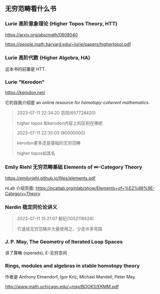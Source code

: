 ## 无穷范畴看什么书

### Lurie 高阶意象理论 (Higher Topos Theory, HTT)

https://arxiv.org/abs/math/0608040

https://people.math.harvard.edu/~lurie/papers/highertopoi.pdf

### Lurie 高阶代数 (Higher Algebra, HA)

这本书的前置是 HTT.

### Lurie "Kerodon"

https://kerodon.net/

它的自我介绍是 an online resource for *homotopy-coherent mathematics*.

> 2023-07-11 22:34:20 范阳(657728420)
> 
> higher topos 和kerodon内容上的区别在哪呢

> 2023-07-11 22:35:03 (80000000)
> 
> kerodon更多还是基础的无穷范畴
> 
> higher topos如其名

### Emily Riehl 无穷范畴基础 Elements of ∞-Category Theory

https://emilyriehl.github.io/files/elements.pdf

nLab 介绍页面:
https://ncatlab.org/nlab/show/Elements+of+%E2%88%9E-Category+Theory

### Nardin 稳定同伦论讲义

> 2023-07-11 15:21:07 郁纪(1052118824)
> 
> 它速成无穷范畴并大量使用之，少走许多弯路

### J. P. May, The Geometry of Iterated Loop Spaces

讲了算畴 (operads), E-无穷空间

### Rings, modules and algebras in stable homotopy theory

作者是 Anthony Elmendorf, Igor Kriz, Michael Mandell, Peter May.

http://www.math.uchicago.edu/~may/BOOKS/EKMM.pdf
